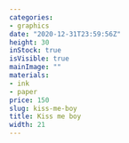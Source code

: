 ```yaml
---
categories:
- graphics
date: "2020-12-31T23:59:56Z"
height: 30
inStock: true
isVisible: true
mainImage: ""
materials:
- ink
- paper
price: 150
slug: kiss-me-boy
title: Kiss me boy
width: 21
---
```


